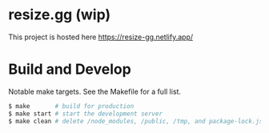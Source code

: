 
# resize.gg (wip)

This project is hosted here https://resize-gg.netlify.app/

# Build and Develop

Notable make targets. See the Makefile for a full list.

```sh
$ make       # build for production
$ make start # start the development server
$ make clean # delete /node_modules, /public, /tmp, and package-lock.json
```
